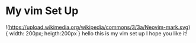 # My vim Set Up
!(https://upload.wikimedia.org/wikipedia/commons/3/3a/Neovim-mark.svg){ width: 200px; heigth:200px }
hello this is my vim set up I hope you like it!
